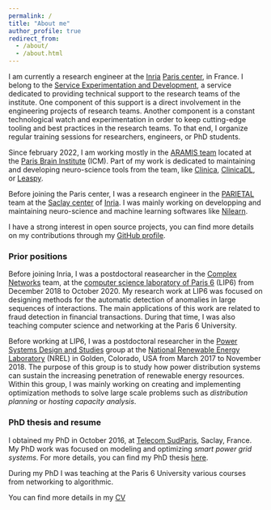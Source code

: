 ```yaml
---
permalink: /
title: "About me"
author_profile: true
redirect_from: 
  - /about/
  - /about.html
---
```


I am currently a research engineer at the [Inria](https://www.inria.fr/fr) [Paris center](https://www.inria.fr/en/centre-inria-de-paris), in France. I belong to the [Service Experimentation and Development](https://sed.paris.inria.fr/service/), a service dedicated to providing technical support to the research teams of the institute. One component of this support is a direct involvement in the engineering projects of research teams. Another component is a constant technological watch and experimentation in order to keep cutting-edge tooling and best practices in the research teams. To that end, I organize regular training sessions for researchers, engineers, or PhD students.

Since february 2022, I am working mostly in the [ARAMIS team](https://www.aramislab.fr/) located at the [Paris Brain Institute](https://icm-institute.org/en/mission-en/) (ICM). Part of my work is dedicated to maintaining and developing neuro-science tools from the team, like [Clinica](https://www.clinica.run/), [ClinicaDL](ihttps://clinicadl.readthedocs.io/en/latest/), or [Leaspy](https://leaspy.readthedocs.io/en/stable/).

Before joining the Paris center, I was a research engineer in the [PARIETAL](https://team.inria.fr/parietal/research/) team at the [Saclay center](https://www.inria.fr/en/inria-saclay-centre) of [Inria](https://www.inria.fr/fr). I was mainly working on developping and maintaining neuro-science and machine learning softwares like [Nilearn](https://github.com/nilearn/nilearn).

I have a strong interest in open source projects, you can find more details on my contributions through my [GitHub profile](https://github.com/nicolasgensollen).

### Prior positions

Before joining Inria, I was a postdoctoral reasearcher in the [Complex Networks](http://www.complexnetworks.fr/) team, at the [computer science laboratory of Paris 6](https://www.lip6.fr/) (LIP6) from December 2018 to October 2020. My research work at LIP6 was focused on designing methods for the automatic detection of anomalies in large sequences of interactions. The main applications of this work are related to fraud detection in financial transactions. During that time, I was also teaching computer science and networking at the Paris 6 University.

Before working at LIP6, I was a postdoctoral researcher in the [Power Systems Design and Studies](https://www.nrel.gov/grid/power-systems-design-studies.html) group at the [National Renewable Energy Laboratory](https://www.nrel.gov/) (NREL) in Golden, Colorado, USA from March 2017 to November 2018. The purpose of this group is to study how power distribution systems can sustain the increasing penetration of renewable energy resources. Within this group, I was mainly working on creating and implementing optimization methods to solve large scale problems such as *distribution planning* or *hosting capacity analysis*. 

### PhD thesis and resume

I obtained my PhD in October 2016, at [Telecom SudParis](https://www.telecom-sudparis.eu/), Saclay, France. My PhD work was focused on modeling and optimizing *smart power grid systems*. For more details, you can find my PhD thesis [here](https://tel.archives-ouvertes.fr/tel-01454975/document).

During my PhD I was teaching at the Paris 6 University various courses from networking to algorithmic.

You can find more details in my [CV](https://nicolasgensollen.github.io/files/nicolas-gensollen-french.pdf)
